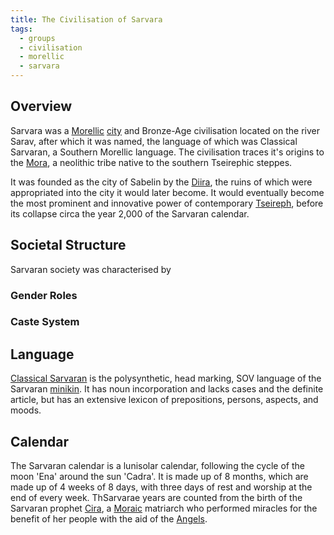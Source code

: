 ```yaml
---
title: The Civilisation of Sarvara
tags:
  - groups
  - civilisation
  - morellic
  - sarvara
---
```

## Overview
Sarvara was a [Morellic](groups/morellic*.md) [city](locations/sarvara-(city).md) and Bronze-Age civilisation located on the river Sarav, after which it was named, the language of which was Classical Sarvaran, a Southern Morellic language. The civilisation traces it's origins to the [Mora](groups/mora.md), a neolithic tribe native to the southern Tseirephic steppes.

It was founded as the city of Sabelin by the [Diira](groups/diira*.md), the ruins of which were appropriated into the city it would later become. It would eventually become the most prominent and innovative power of contemporary [Tseireph](locations/tseireph*.md), before its collapse circa the year 2,000 of the Sarvaran calendar. 
## Societal Structure
Sarvaran society was characterised by 
### Gender Roles

### Caste System

## Language
[Classical Sarvaran](languages/classical-sarvaran.md) is the polysynthetic, head marking, SOV language of the Sarvaran [minikin](fauna/minikin.md). It has noun incorporation and lacks cases and the definite article, but has an extensive lexicon of prepositions, persons, aspects, and moods.
## Calendar
The Sarvaran calendar is a lunisolar calendar, following the cycle of the moon 'Ena' around the sun 'Cadra'. It is made up of 8 months, which are made up of 4 weeks of 8 days, with three days of rest and worship at the end of every week. ThSarvarae years are counted from the birth of the Sarvaran prophet [Cira](characters/cira.md), a [Moraic](groups/mora.md) matriarch who performed miracles for the benefit of her people with the aid of the [Angels](cosmology/celestial-beings/the-angels.md).